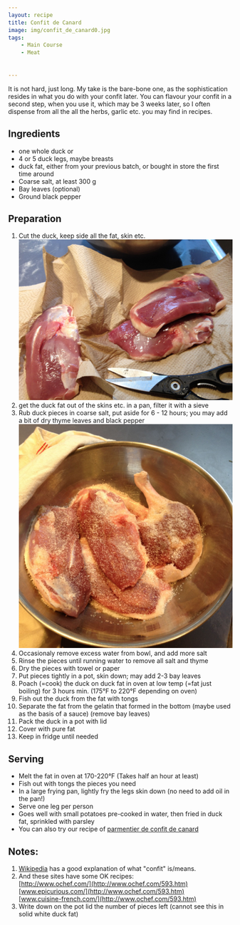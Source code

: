 ```yaml
---
layout: recipe
title: Confit de Canard 
image: img/confit_de_canard0.jpg
tags:
    - Main Course
    - Meat


---
```


It is not hard, just long.  My take is the bare-bone one, as the sophistication resides in what you do with your confit later. You can flavour your confit in a second step, when you use it, which may be 3 weeks later, so I often dispense from all the all the herbs, garlic etc. you may find in recipes.

## Ingredients

* one whole duck
or
* 4 or 5 duck legs, maybe breasts
* duck fat, either from your previous batch, or bought in store the first time around
* Coarse salt, at least 300 g
* Bay leaves (optional)
* Ground black pepper


## Preparation

1. Cut the duck, keep side all the fat, skin etc.<br>![image](img/confit_de_canard1.jpg)
2. get the duck fat out of the skins etc. in a pan, filter it with a sieve
3. Rub duck pieces in coarse salt, put aside for 6 - 12 hours; you may add a bit of dry thyme leaves and black pepper <br>![image](img/confit_de_canard2.jpg)
4. Occasionaly remove excess water from bowl, and add more salt
1. Rinse the pieces until running water to remove all salt and thyme
1. Dry the pieces with towel or paper
1. Put pieces tightly in a pot, skin down; may add 2-3 bay leaves
1. Poach (=cook) the duck on duck fat in oven at low temp (=fat just boiling) for 3 hours min. (175°F to 220°F depending on oven)
1. Fish out the duck from the fat with tongs
1. Separate the fat from the gelatin that formed in the bottom (maybe used as the basis of a sauce) (remove bay leaves)
1. Pack the duck in a pot with lid
1. Cover with pure fat
1. Keep in fridge until needed
 
## Serving

* Melt the fat in oven at 170-220°F (Takes half an hour at least)
* Fish out with tongs the pieces you need
* In a large frying pan, lightly fry the legs skin down (no need to add oil in the pan!)
* Serve one leg per person
* Goes well with small potatoes pre-cooked in water, then fried in duck fat, sprinkled with parsley
* You can also try our recipe of [parmentier de confit de canard](parmentier_confit_canard.html)

## Notes:

1. [Wikipedia](http://en.wikipedia.org/wiki/Duck_confit) has a good explanation of what "confit" is/means.
2. And these sites have some OK recipes:<br>
[http://www.ochef.com/](http://www.ochef.com/593.htm)<br>
[www.epicurious.com/](http://www.ochef.com/593.htm)<br>
[www.cuisine-french.com/](http://www.ochef.com/593.htm)
3. Write down on the pot lid the number of pieces left (cannot see this in solid white duck fat)
